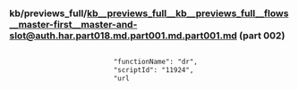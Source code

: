 ### kb/previews_full/kb__previews_full__kb__previews_full__flows__master-first__master-and-slot@auth.har.part018.md.part001.md.part001.md (part 002)

```md

                          "functionName": "dr",
                          "scriptId": "11924",
                          "url
```

```
